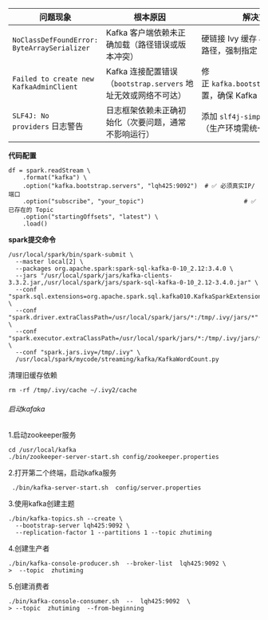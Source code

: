 
| **问题现象​**​                                  | ​**​根本原因​**​                                 | ​**​解决方案​**​                                  |
| ------------------------------------------- | -------------------------------------------- | --------------------------------------------- |
| `NoClassDefFoundError: ByteArraySerializer` | Kafka 客户端依赖未正确加载（路径错误或版本冲突）                  | 硬链接 Ivy 缓存 JAR 到 Spark 路径，强制指定 `--jars` 参数    |
| `Failed to create new KafkaAdminClient`     | Kafka 连接配置错误（`bootstrap.servers` 地址无效或网络不可达） | 修正 `kafka.bootstrap.servers` 配置，确保 Kafka 服务可达 |
| `SLF4J: No providers` 日志警告                  | 日志框架依赖未正确初始化（次要问题，通常不影响运行）                   | 添加 `slf4j-simple` 依赖或忽略（生产环境需统一日志框架）          |

**代码配置**
```
df = spark.readStream \
    .format("kafka") \
    .option("kafka.bootstrap.servers", "lqh425:9092")  # ✅ 必须真实IP/端口
    .option("subscribe", "your_topic")                            # ✅ 已存在的 Topic
    .option("startingOffsets", "latest") \
    .load()
```

**spark提交命令**
```
/usr/local/spark/bin/spark-submit \
  --master local[2] \
  --packages org.apache.spark:spark-sql-kafka-0-10_2.12:3.4.0 \
  --jars "/usr/local/spark/jars/kafka-clients-3.3.2.jar,/usr/local/spark/jars/spark-sql-kafka-0-10_2.12-3.4.0.jar" \
  --conf "spark.sql.extensions=org.apache.spark.sql.kafka010.KafkaSparkExtensions" \
  --conf "spark.driver.extraClassPath=/usr/local/spark/jars/*:/tmp/.ivy/jars/*" \
  --conf "spark.executor.extraClassPath=/usr/local/spark/jars/*:/tmp/.ivy/jars/*" \
  --conf "spark.jars.ivy=/tmp/.ivy" \
  /usr/local/spark/mycode/streaming/kafka/KafkaWordCount.py
```

清理旧缓存依赖
```
rm -rf /tmp/.ivy/cache ~/.ivy2/cache
```

###### 启动kafaka
1.启动zookeeper服务
```
cd /usr/local/kafka
./bin/zookeeper-server-start.sh config/zookeeper.properties
```
2.打开第二个终端，启动kafka服务
```
 ./bin/kafka-server-start.sh  config/server.properties
```
3.使用kafka创建主题
```
./bin/kafka-topics.sh --create \
  --bootstrap-server lqh425:9092 \
  --replication-factor 1 --partitions 1 --topic zhutiming
```
4.创建生产者
```
./bin/kafka-console-producer.sh  --broker-list  lqh425:9092 \
>  --topic  zhutiming
```
5.创建消费者
```
./bin/kafka-console-consumer.sh  --  lqh425:9092  \
> --topic  zhutiming  --from-beginning
```